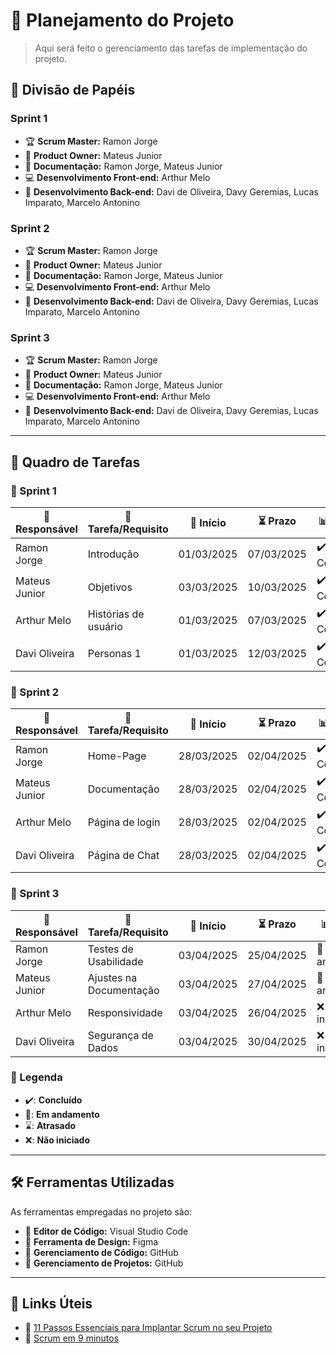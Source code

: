 # 📌 Planejamento do Projeto

> Aqui será feito o gerenciamento das tarefas de implementação do projeto.

## 📌 Divisão de Papéis

### Sprint 1
- 🏆 **Scrum Master:** Ramon Jorge
- 🎯 **Product Owner:** Mateus Junior
- 📝 **Documentação:** Ramon Jorge, Mateus Junior
- 💻 **Desenvolvimento Front-end:** Arthur Melo
- 🔧 **Desenvolvimento Back-end:** Davi de Oliveira, Davy Geremias, Lucas Imparato, Marcelo Antonino

### Sprint 2
- 🏆 **Scrum Master:** Ramon Jorge
- 🎯 **Product Owner:** Mateus Junior
- 📝 **Documentação:** Ramon Jorge, Mateus Junior
- 💻 **Desenvolvimento Front-end:** Arthur Melo
- 🔧 **Desenvolvimento Back-end:** Davi de Oliveira, Davy Geremias, Lucas Imparato, Marcelo Antonino

### Sprint 3
- 🏆 **Scrum Master:** Ramon Jorge
- 🎯 **Product Owner:** Mateus Junior
- 📝 **Documentação:** Ramon Jorge, Mateus Junior
- 💻 **Desenvolvimento Front-end:** Arthur Melo
- 🔧 **Desenvolvimento Back-end:** Davi de Oliveira, Davy Geremias, Lucas Imparato, Marcelo Antonino

---

## 📌 Quadro de Tarefas

### 🏁 Sprint 1

| 👤 Responsável    | 📌 Tarefa/Requisito     | 🚀 Início    | ⏳ Prazo      | 📊 Status | ✅ Concluído |
|------------------|----------------------|------------|------------|---------|------------|
| Ramon Jorge     | Introdução           | 01/03/2025 | 07/03/2025 | ✔️ Concluído | 05/03/2025 |
| Mateus Junior   | Objetivos            | 03/03/2025 | 10/03/2025 | ✔️ Concluído | 06/03/2025 |
| Arthur Melo     | Histórias de usuário | 01/03/2025 | 07/03/2025 | ✔️ Concluído | 08/03/2025 |
| Davi Oliveira   | Personas 1           | 01/03/2025 | 12/03/2025 | ✔️ Concluído | 10/03/2025 |
### 🏁 Sprint 2

| 👤 Responsável    | 📌 Tarefa/Requisito    | 🚀 Início    | ⏳ Prazo      | 📊 Status | ✅ Concluído |
|------------------|---------------------|------------|------------|---------|------------|
| Ramon Jorge     | Home-Page           | 28/03/2025 | 02/04/2025| ✔️ Concluído | 02/04/2025 |
| Mateus Junior   | Documentação      | 28/03/2025 | 02/04/2025 | ✔️ Concluído | 02/04/2025 |
| Arthur Melo     | Página de login     | 28/03/2025 | 02/04/2025 | ✔️ Concluído | 02/04/2025 |
| Davi Oliveira   | Página de Chat     | 28/03/2025 | 02/04/2025 | ✔️ Concluído | 02/04/2025 |

### 🏁 Sprint 3

| 👤 Responsável    | 📌 Tarefa/Requisito    | 🚀 Início    | ⏳ Prazo      | 📊 Status | ✅ Concluído |
|------------------|---------------------|------------|------------|---------|------------|
| Ramon Jorge     | Testes de Usabilidade | 03/04/2025 | 25/04/2025 | 📝 Em andamento | - |
| Mateus Junior   | Ajustes na Documentação | 03/04/2025 | 27/04/2025 | 📝 Em andamento | - |
| Arthur Melo     | Responsividade       | 03/04/2025 | 26/04/2025 | ❌ Não iniciado | - |
| Davi Oliveira   | Segurança de Dados   | 03/04/2025 | 30/04/2025 | ❌ Não iniciado | - |

### 📌 Legenda
- ✔️: **Concluído**
- 📝: **Em andamento**
- ⌛: **Atrasado**
- ❌: **Não iniciado**

---

## 🛠️ Ferramentas Utilizadas

As ferramentas empregadas no projeto são:

- 📝 **Editor de Código:** Visual Studio Code
- 🎨 **Ferramenta de Design:** Figma
- 📂 **Gerenciamento de Código:** GitHub
- 📌 **Gerenciamento de Projetos:** GitHub

---

## 🔗 Links Úteis

- 📖 [11 Passos Essenciais para Implantar Scrum no seu Projeto](https://mindmaster.com.br/scrum-11-passos/)
- 🎥 [Scrum em 9 minutos](https://www.youtube.com/watch?v=XfvQWnRgxG0)

